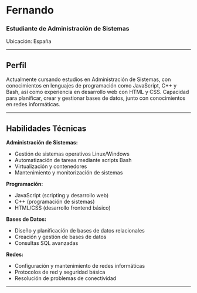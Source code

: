 # Fernando
### Estudiante de Administración de Sistemas

Ubicación: España  

---

## Perfil
Actualmente cursando estudios en Administración de Sistemas, con conocimientos en lenguajes de programación como JavaScript, C++ y Bash, así como experiencia en desarrollo web con HTML y CSS. Capacidad para planificar, crear y gestionar bases de datos, junto con conocimientos en redes informáticas.

---

## Habilidades Técnicas

**Administración de Sistemas:**
- Gestión de sistemas operativos Linux/Windows
- Automatización de tareas mediante scripts Bash
- Virtualización y contenedores
- Mantenimiento y monitorización de sistemas

**Programación:**
- JavaScript (scripting y desarrollo web)
- C++ (programación de sistemas)
- HTML/CSS (desarrollo frontend básico)

**Bases de Datos:**
- Diseño y planificación de bases de datos relacionales
- Creación y gestión de bases de datos
- Consultas SQL avanzadas

**Redes:**
- Configuración y mantenimiento de redes informáticas
- Protocolos de red y seguridad básica
- Resolución de problemas de conectividad

---
